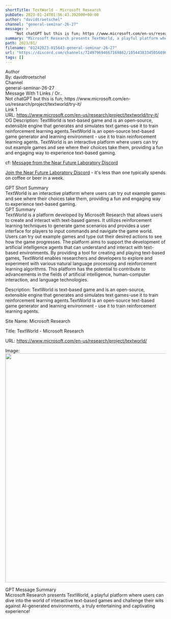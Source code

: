 ```yaml
---
shortTitle: TextWorld - Microsoft Research
pubDate: 2023-01-24T01:56:43.392000+00:00
author: "davidtroetschel"
channel: "general-seminar-26-27"
message: >
    "Not chatGPT but this is fun; https //www.microsoft.com/en-us/research/project/textworld/try-it/"
summary: "Microsoft Research presents TextWorld, a playful platform where users can dive into the world of interactive text-based games and challenge their wits against AI-generated environments, a truly entertaining and captivating experience!"
path: 2023/01/
filename: "01242023-015643-general-seminar-26-27"
url: "https://discord.com/channels/724979694667169862/1054438334505689099/1067261638547349646"
tags: []
---
```

<div class="metadata-title-header pt-3 pb-3 pl-2">Author</div>    
<div class="bg-gray-200 p-4 rounded-md mb-4">   
By: davidtroetschel
</div>

<div class="metadata-title-header pt-3 pb-3 pl-2">Channel</div>    
<div class="bg-gray-200 p-4 rounded-md mb-4">   
general-seminar-26-27</span>
</div>

<div class="metadata-title-header pt-3 pb-3 pl-2">Message  With 1 Links / Or..</div>    
<div class="human-content-container">  



<div class="mb-4" style="font-family: var(--font-family-peak);">Not chatGPT but this is fun; https //www.microsoft.com/en-us/research/project/textworld/try-it/</div>

<div class="">Link 1</div> 
<div class="">URL: <a href="https://www.microsoft.com/en-us/research/project/textworld/try-it/">https://www.microsoft.com/en-us/research/project/textworld/try-it/</a></div>
OG Description: TextWorld is text-based game and is an open-source, extensible engine that generates and simulates text games-use it to train reinforcement learning agents.TextWorld is an open-source text-based game generator and learning environment - use it to train reinforcement learning agents.  <!-- Example: Display each item in a paragraph -->
TextWorld is an interactive platform where users can try out example games and see where their choices take them, providing a fun and engaging way to experience text-based gaming.



<!-- 
URL: https://www.microsoft.com/en-us/research/project/textworld/try-it/
Description TextWorld is text-based game and is an open-source, extensible engine that generates and simulates text games-use it to train reinforcement learning agents.TextWorld is an open-source text-based game generator and learning environment - use it to train reinforcement learning agents.
 -->
</div>



cf: <a href="">Message from the Near Future Laboratory Discord</a>

<a href="">Join the Near Future Laboratory Discord</a> - it's less than one typically spends on coffee or beer in a week. 



<div class="metadata-title-header pt-3 pb-3 pl-2">GPT Short Summary</div>
<div class="robot-content-container">
TextWorld is an interactive platform where users can try out example games and see where their choices take them, providing a fun and engaging way to experience text-based gaming.
</div>

<div class="metadata-title-header pt-3 pb-3 pl-2">GPT Summary</div>
<div class="robot-content-container">
TextWorld is a platform developed by Microsoft Research that allows users to create and interact with text-based games. It utilizes reinforcement learning techniques to generate game scenarios and provides a user interface for players to input commands and navigate the game world. Users can try out example games and type out their desired actions to see how the game progresses. The platform aims to support the development of artificial intelligence agents that can understand and interact with text-based environments. By providing a tool for creating and playing text-based games, TextWorld enables researchers and developers to explore and experiment with various natural language processing and reinforcement learning algorithms. This platform has the potential to contribute to advancements in the fields of artificial intelligence, human-computer interaction, and language technologies.
</div>

<!-- Summary:                                       --  - Microsoft Research.  %-%-     – Try it: Try it - Microsoft Research .  --Microsoft research blog: Microsoft Research blog, Microsoft Research, Microsoft blog and Microsoft Research blog . -  - Microsoft Research blog: "Try it. Try it"  "Microsoft Research" -- Microsoft Research"--Microsoft Research Blog: "Try it" -->

<!-- [] -->

<!-- <div class="bg-gray-400"> {'og:locale': 'en_US', 'og:type': 'article', 'og:title': 'TextWorld - Microsoft Research', 'og:description': 'TextWorld is text-based game and is an open-source, extensible engine that generates and simulates text games-use it to train reinforcement learning agents.TextWorld is an open-source text-based game generator and learning environment - use it to train reinforcement learning agents.', 'og:url': 'https://www.microsoft.com/en-us/research/project/textworld/', 'og:site_name': 'Microsoft Research', 'og:image': 'https://www.microsoft.com/en-us/research/uploads/prod/2018/01/TextWorld-Animation-1970x720-v4.gif', 'og:image:width': '1920', 'og:image:height': '720', 'og:image:type': 'image/gif'} </div> -->

Description: TextWorld is text-based game and is an open-source, extensible engine that generates and simulates text games-use it to train reinforcement learning agents.TextWorld is an open-source text-based game generator and learning environment - use it to train reinforcement learning agents.

Site Name: Microsoft Research

Title: TextWorld - Microsoft Research

URL: https://www.microsoft.com/en-us/research/project/textworld/

Image: <img src="https://www.microsoft.com/en-us/research/uploads/prod/2018/01/TextWorld-Animation-1970x720-v4.gif" width="1920" height="720"/>




<div class="metadata-title-header pt-3 pb-3 pl-2">GPT Message Summary</div>    
<div class="robot-content-container">
Microsoft Research presents TextWorld, a playful platform where users can dive into the world of interactive text-based games and challenge their wits against AI-generated environments, a truly entertaining and captivating experience!
</div>
</div>
